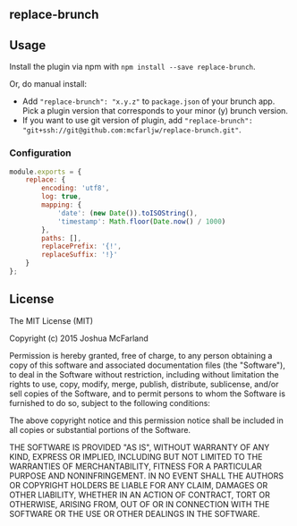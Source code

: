 ## replace-brunch

## Usage
Install the plugin via npm with `npm install --save replace-brunch`.

Or, do manual install:

* Add `"replace-brunch": "x.y.z"` to `package.json` of your brunch app.
  Pick a plugin version that corresponds to your minor (y) brunch version.
* If you want to use git version of plugin, add
`"replace-brunch": "git+ssh://git@github.com:mcfarljw/replace-brunch.git"`.

### Configuration

```javascript
module.exports = {
    replace: {
        encoding: 'utf8',
        log: true,
        mapping: {
            'date': (new Date()).toISOString(),
            'timestamp': Math.floor(Date.now() / 1000)
        },
        paths: [],
        replacePrefix: '{!',
        replaceSuffix: '!}'
    }
};
```

## License

The MIT License (MIT)

Copyright (c) 2015 Joshua McFarland

Permission is hereby granted, free of charge, to any person obtaining a copy
of this software and associated documentation files (the "Software"), to deal
in the Software without restriction, including without limitation the rights
to use, copy, modify, merge, publish, distribute, sublicense, and/or sell
copies of the Software, and to permit persons to whom the Software is
furnished to do so, subject to the following conditions:

The above copyright notice and this permission notice shall be included in
all copies or substantial portions of the Software.

THE SOFTWARE IS PROVIDED "AS IS", WITHOUT WARRANTY OF ANY KIND, EXPRESS OR
IMPLIED, INCLUDING BUT NOT LIMITED TO THE WARRANTIES OF MERCHANTABILITY,
FITNESS FOR A PARTICULAR PURPOSE AND NONINFRINGEMENT. IN NO EVENT SHALL THE
AUTHORS OR COPYRIGHT HOLDERS BE LIABLE FOR ANY CLAIM, DAMAGES OR OTHER
LIABILITY, WHETHER IN AN ACTION OF CONTRACT, TORT OR OTHERWISE, ARISING FROM,
OUT OF OR IN CONNECTION WITH THE SOFTWARE OR THE USE OR OTHER DEALINGS IN
THE SOFTWARE.
